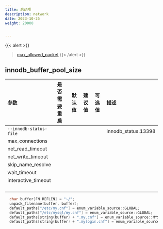 ```yaml
---
title: 启动项
description: network
date: 2023-10-25
weight: 20000


---
```


{{< alert >}}
> [max_allowed_packet](https://opensource.actionsky.com/20220712-mysql/)
{{< /alert >}}


## innodb_buffer_pool_size



| 参数                   | 是否需要重启 | 默认值 | 建议值 | 可选值 | 描述                |
| :--------------------- | :----------- | :----- | :----- | :----- | :------------------ |
| `--innodb-status-file` |              |        |        |        | innodb_status.13398 |
| max_connections        |              |        |        |        |                     |
| net_read_timeout       |              |        |        |        |                     |
| net_write_timeout      |              |        |        |        |                     |
| skip_name_resolve      |              |        |        |        |                     |
| wait_timeout           |              |        |        |        |                     |
| interactive_timeout    |              |        |        |        |                     |
|                        |              |        |        |        |                     |
|                        |              |        |        |        |                     |
|                        |              |        |        |        |                     |
|                        |              |        |        |        |                     |




```c
  char buffer[FN_REFLEN] = "~/";
  unpack_filename(buffer, buffer);
  default_paths["/etc/my.cnf"] = enum_variable_source::GLOBAL;
  default_paths["/etc/mysql/my.cnf"] = enum_variable_source::GLOBAL;
  default_paths[string(buffer) + ".my.cnf"] = enum_variable_source::MYSQL_USER;
  default_paths[string(buffer) + ".mylogin.cnf"] = enum_variable_source::LOGIN;
```



